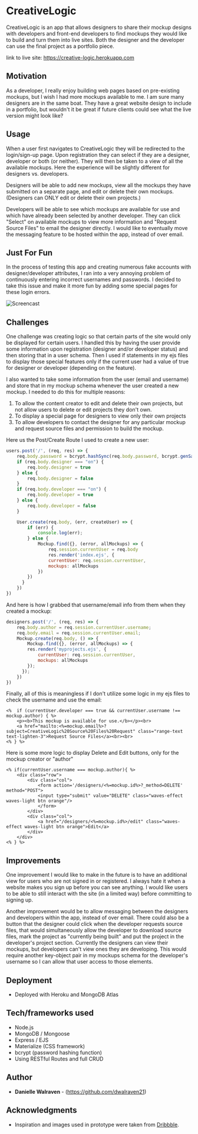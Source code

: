 # CreativeLogic

CreativeLogic is an app that allows designers to share their mockup designs with developers and front-end developers to find mockups they would like to build and turn them into live sites. Both the designer and the developer can use the final project as a portfolio piece.

link to live site: https://creative-logic.herokuapp.com

## Motivation

As a developer, I really enjoy building web pages based on pre-existing mockups, but I wish I had more mockups available to me. I am sure many designers are in the same boat. They have a great website design to include in a portfolio, but wouldn't it be great if future clients could see what the live version might look like?

## Usage

When a user first navigates to CreativeLogic they will be redirected to the login/sign-up page. Upon registration they can select if they are a designer, developer or both (or neither). They will then be taken to a view of all the available mockups. Here the experience will be slightly different for designers vs. developers.

Designers will be able to add new mockups, view all the mockups they have submitted on a separate page, and edit or delete their own mockups. (Designers can ONLY edit or delete their own projects.)

Developers will be able to see which mockups are available for use and which have already been selected by another developer. They can click "Select" on available mockups to view more information and "Request Source Files" to email the designer directly. I would like to eventually move the messaging feature to be hosted within the app, instead of over email.

## Just For Fun

In the process of testing this app and creating numerous fake accounts with designer/developer attributes, I ran into a very annoying problem of continuously entering incorrect usernames and passwords. I decided to take this issue and make it more fun by adding some special pages for these login errors.

![Screencast](http://g.recordit.co/IzLXGK7SB9.gif)

## Challenges

One challenge was creating logic so that certain parts of the site would only be displayed for certain users. I handled this by having the user provide some information upon registration (designer and/or developer status) and then storing that in a user schema. Then I used if statements in my ejs files to display those special features only if the current user had a value of true for designer or developer (depending on the feature).

I also wanted to take some information from the user (email and username) and store that in my mockup schema whenever the user created a new mockup. I needed to do this for multiple reasons:

1. To allow the content creator to edit and delete their own projects, but not allow users to delete or edit projects they don't own.
2. To display a special page for designers to view only their own projects
3. To allow developers to contact the designer for any particular mockup and request source files and permission to build the mockup.

Here us the Post/Create Route I used to create a new user:

```JavaScript
users.post('/', (req, res) => {
	req.body.password = bcrypt.hashSync(req.body.password, bcrypt.genSaltSync(10))
	if (req.body.designer === "on") {
		req.body.designer = true
	} else {
		req.body.designer = false
	}
	if (req.body.developer === "on") {
		req.body.developer = true
	} else {
		req.body.developer = false
	}

	User.create(req.body, (err, createUser) => {
		if (err) {
			console.log(err);
		} else {
			Mockup.find({}, (error, allMockups) => {
				req.session.currentUser = req.body
				res.render('index.ejs', {
				currentUser: req.session.currentUser,
				mockups: allMockups
			})
	    })
	  }
	})
})
```
And here is how I grabbed that username/email info from them when they created a mockup:

```JavaScript
designers.post('/', (req, res) => {
	req.body.author = req.session.currentUser.username;
	req.body.email = req.session.currentUser.email;
	Mockup.create(req.body, () => {
		Mockup.find({}, (error, allMockups) => {
		res.render('myprojects.ejs', {
			currentUser: req.session.currentUser,
			mockups: allMockups
		});
	  });
	})
})
```

Finally, all of this is meaningless if I don't utilize some logic in my ejs files to check the username and use the email:

```ejs
<%	if (currentUser.developer === true && currentUser.username !== mockup.author) { %>
    <p><b>This mockup is available for use.</b></p><br>
	<a href="mailto:<%=mockup.email%>?subject=CreativeLogic%20Source%20Files%20Request" class="range-text text-lighten-3">Request Source Files</a><br><br>
<% } %>
```

Here is some more logic to display Delete and Edit buttons, only for the mockup creator or "author"

```ejs
<% if(currentUser.username === mockup.author){ %>
	<div class="row">
		<div class="col">
			<form action='/designers/<%=mockup.id%>?_method=DELETE' method="POST">
			<input type="submit" value="DELETE" class="waves-effect waves-light btn orange"/>
			</form>
		</div>
		<div class="col">
			<a href="/designers/<%=mockup.id%>/edit" class="waves-effect waves-light btn orange">Edit</a>
		</div>
	</div>
<% } %>
```

## Improvements

One improvement I would like to make in the future is to have an additional view for users who are not signed in or registered. I always hate it when a website makes you sign up before you can see anything. I would like users to be able to still interact with the site (in a limited way) before committing to signing up.

Another improvement would be to allow messaging between the designers and developers within the app, instead of over email. There could also be a button that the designer could click when the developer requests source files, that would simultaneously allow the developer to download source files, mark the project as "currently being built" and put the project in the developer's project section. Currently the designers can view their mockups, but developers can't view ones they are developing. This would require another key-object pair in my mockups schema for the developer's username so I can allow that user access to those elements.

## Deployment

* Deployed with Heroku and MongoDB Atlas

## Tech/frameworks used

* Node.js
* MongoDB / Mongoose
* Express / EJS
* Materialize (CSS framework)
* bcrypt (password hashing function)
* Using RESTful Routes and full CRUD

## Author

* **Danielle Walraven** - (https://github.com/dwalraven21)

## Acknowledgments

* Inspiration and images used in prototype were taken from <a href="www.dribbble.com">Dribbble</a>.
